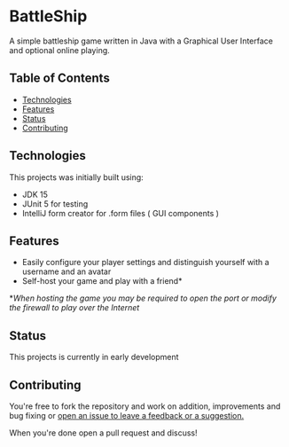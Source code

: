 # BattleShip
A simple battleship game written in Java with a Graphical User Interface and optional online playing.

## Table of Contents
* [Technologies](#technologies)
* [Features](#features)
* [Status](#status)
* [Contributing](#contributing)

## Technologies

This projects was initially built using:
+ JDK 15
+ JUnit 5 for testing
+ IntelliJ form creator for .form files ( GUI components )

## Features

+ Easily configure your player settings and distinguish yourself with a username and an avatar
+ Self-host your game and play with a friend* 

*_When hosting the game you may be required to open the port or modify the firewall to play over the Internet_

## Status

This projects is currently in early development

## Contributing

You're free to fork the repository and work on addition, improvements and bug fixing or [open an issue to leave a feedback or a suggestion.](https://github.com/Sokom141/BattleShip/issues)

When you're done open a pull request and discuss!
